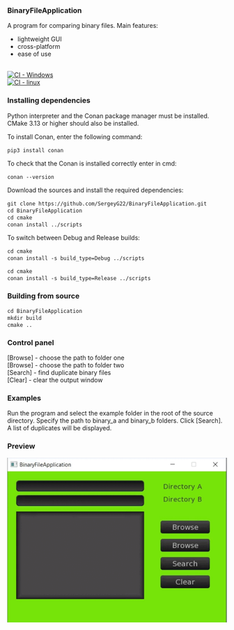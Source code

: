 ### BinaryFileApplication

A program for comparing binary files. Main features:

* lightweight GUI
* cross-platform
* ease of use <br><br>


[![CI - Windows](https://github.com/SergeyG22/BinaryFileApplication/actions/workflows/windows_builds.yml/badge.svg)](https://github.com/SergeyG22/BinaryFileApplication/actions/workflows/windows_builds.yml)<br>
[![CI - linux](https://github.com/SergeyG22/BinaryFileApplication/actions/workflows/linux_builds.yml/badge.svg)](https://github.com/SergeyG22/BinaryFileApplication/actions/workflows/linux_builds.yml)


### Installing dependencies

Python interpreter and the Conan package manager must be installed.
CMake 3.13 or higher should also be installed.

To install Conan, enter the following command:

```
pip3 install conan 
```

To check that the Conan is installed correctly enter in cmd:

```
conan --version
```

Download the sources and install the required dependencies:

```
git clone https://github.com/SergeyG22/BinaryFileApplication.git
cd BinaryFileApplication
cd cmake
conan install ../scripts
```

To switch between Debug and Release builds:

```
cd cmake
conan install -s build_type=Debug ../scripts 
```
```
cd cmake
conan install -s build_type=Release ../scripts 
```

### Building from source

```
cd BinaryFileApplication
mkdir build
cmake ..
```

### Control panel

[Browse] - choose the path to folder one<br>
[Browse] - choose the path to folder two<br>
[Search] - find duplicate binary files<br>
[Clear] - clear the output window <br>

### Examples 

Run the program and select the example folder in the root of the source directory. Specify the path to binary_a and binary_b folders. Click [Search]. A list of duplicates will be displayed.

### Preview

![hippo](https://github.com/SergeyG22/BinaryFileApplication/blob/master/docs/images/animation.gif)


